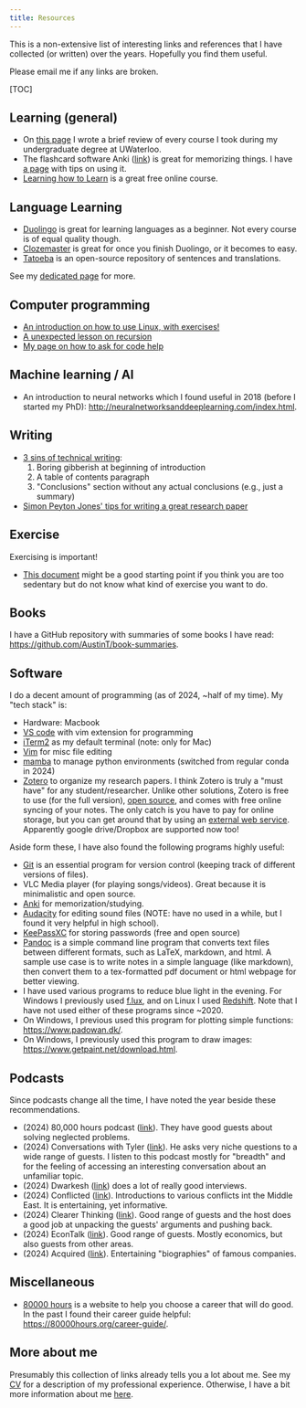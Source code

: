 ```yaml
---
title: Resources
---
```


This is a non-extensive list of interesting links and references that I have collected (or written) over the years.
Hopefully you find them useful.

Please email me if any links are broken.

[TOC]

## Learning (general)

- On [this page](/resources/UW_course_reviews) I wrote a brief review of every
  course I took during my undergraduate degree at UWaterloo.
- The flashcard software Anki ([link](https://apps.ankiweb.net/)) is great for
  memorizing things. I have [a page](/resources/anki) with tips on using it.
- [Learning how to Learn](https://www.coursera.org/learn/learning-how-to-learn) is a great free online course.

## Language Learning

- [Duolingo](https://www.duolingo.com/) is great for learning languages as a beginner.
  Not every course is of equal quality though.
- [Clozemaster](https://www.clozemaster.com/) is great for once you finish Duolingo, or it becomes to easy.
- [Tatoeba](https://tatoeba.org) is an open-source repository of sentences and translations.

See my [dedicated page](/resources/language-learning/)
for more.

## Computer programming

- [An introduction on how to use Linux, with exercises!](http://www.tldp.org/LDP/intro-linux/html/index.html)
- [A unexpected lesson on recursion](/resources)
- [My page on how to ask for code help](/not-a-code-psychic/)

## Machine learning / AI

- An introduction to neural networks which I found useful in 2018
  (before I started my PhD):
  <http://neuralnetworksanddeeplearning.com/index.html>.

## Writing

- [3 sins of technical writing](https://www.cs.cmu.edu/~jrs/sins.html):
    1. Boring gibberish at beginning of introduction
    2. A table of contents paragraph
    3. "Conclusions" section without any actual conclusions (e.g., just a summary)
- [Simon Peyton Jones' tips for writing a great research paper](https://www.microsoft.com/en-us/research/academic-program/write-great-research-paper/)

## Exercise

Exercising is important!

- [This document](https://docs.google.com/document/d/16gJJeE1HdUl2BHCL19qAs-P4GrcnFTmibNdW5X3COLU/edit)
  might be a good starting point if you think you are too sedentary but do not know
  what kind of exercise you want to do.

## Books

I have a GitHub repository with summaries of some books I have read:
<https://github.com/AustinT/book-summaries>.

## Software

I do a decent amount of programming (as of 2024, ~half of my time).
My "tech stack" is:

- Hardware: Macbook 
- [VS code](https://code.visualstudio.com/) with vim extension for programming
- [iTerm2](https://iterm2.com/) as my default terminal (note: only for Mac)
- [Vim](https://www.vim.org/) for misc file editing
- [mamba](https://mamba.readthedocs.io/en/latest/index.html) to manage python environments (switched from regular conda in 2024)
- [Zotero](https://www.zotero.org/) to organize my research papers.
  I think Zotero is truly a "must have" for any student/researcher.
  Unlike other solutions, Zotero is free to use (for the full version),
  [open source](https://github.com/zotero), and comes with free online syncing of your notes. 
  The only catch is you have to pay for online storage, but you can get around that by using an [external web service](https://www.zotero.org/support/kb/webdav_services).
  Apparently google drive/Dropbox are supported now too!

Aside form these, I have also found the following programs highly useful:

- [Git](https://git-scm.com/) is an essential program for version control (keeping track of different versions of files).
- VLC Media player (for playing songs/videos). Great because it is minimalistic and open source.
- [Anki](https://apps.ankiweb.net/) for memorization/studying.
- [Audacity](https://www.audacityteam.org/) for editing sound files (NOTE: have no used in a while, but I found it very helpful in high school).
- [KeePassXC](https://keepassxc.org/) for storing passwords (free and open source)
- [Pandoc](https://pandoc.org/) is a simple command line program that converts
 text files between different formats, such as LaTeX, markdown, and html.
 A sample use case is to write notes in a simple language (like markdown),
 then convert them to a tex-formatted pdf document or html webpage for better viewing.
- I have used various programs to reduce blue light in the evening.
  For Windows I previously used [f.lux](https://justgetflux.com/),
  and on Linux I used [Redshift](http://jonls.dk/redshift/).
  Note that I have not used either of these programs since ~2020.
- On Windows, I previous used this program for plotting simple functions:
  <https://www.padowan.dk/>.
- On Windows, I previously used this program to draw images:
  <https://www.getpaint.net/download.html>.

## Podcasts

Since podcasts change all the time, I have noted the year beside these recommendations.

- (2024) 80,000 hours podcast ([link](https://80000hours.org/podcast/)).
  They have good guests about solving neglected problems.
- (2024) Conversations with Tyler
  ([link](https://conversationswithtyler.com/)).
  He asks very niche questions to a wide range of guests.
  I listen to this podcast mostly for "breadth"
  and for the feeling of accessing an interesting conversation
  about an unfamiliar topic.
- (2024) Dwarkesh ([link](https://www.dwarkeshpatel.com/about)) does a
  lot of really good interviews.
- (2024) Conflicted
  ([link](https://messageheard.com/podcasts/conflicted)).
  Introductions to various conflicts int the Middle East.
  It is entertaining, yet informative.
- (2024) Clearer Thinking
  ([link](https://podcast.clearerthinking.org/)).
  Good range of guests and the host does a good job at unpacking
  the guests' arguments and pushing back.
- (2024) EconTalk
  ([link](https://www.econtalk.org/)).
  Good range of guests. Mostly economics,
  but also guests from other areas.
- (2024) Acquired
  ([link](https://www.acquired.fm/)).
  Entertaining "biographies" of famous companies.

## Miscellaneous

- [80000 hours](https://80000hours.org) is a website to help you choose a career that will do good.
  In the past I found their career guide helpful:
  <https://80000hours.org/career-guide/>.

## More about me

Presumably this collection of links already tells you a lot about me.
See my [CV](/cv) for a description of my professional experience.
Otherwise, I have a bit more information about me
[here](/resources/about).
